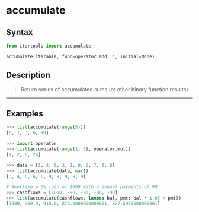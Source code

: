 # accumulate

## Syntax

```python
from itertools import accumulate

accumulate(iterable, func=operator.add, *, initial=None)
```

## Description

> Return series of accumulated sums (or other binary function results).

---

## Examples

```python
>>> list(accumulate(range(5)))
[0, 1, 3, 6, 10]
```

```python
>>> import operator
>>> list(accumulate(range(1, 5), operator.mul))
[1, 2, 6, 24]
```

```python
>>> data = [3, 4, 6, 2, 1, 9, 0, 7, 5, 8]
>>> list(accumulate(data, max))
[3, 4, 6, 6, 6, 9, 9, 9, 9, 9]
```

```python
# Amortize a 5% loan of 1000 with 4 annual payments of 90
>>> cashflows = [1000, -90, -90, -90, -90]
>>> list(accumulate(cashflows, lambda bal, pmt: bal * 1.05 + pmt))
[1000, 960.0, 918.0, 873.9000000000001, 827.5950000000001]
```
